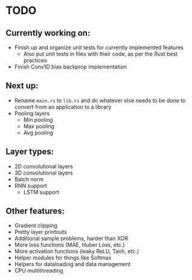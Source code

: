 # TODO

## Currently working on:

-   Finish up and organize unit tests for currently implemented features
    -   Also put unit tests in files with their code, as per the Rust best practices
-   Finish Conv1D bias backprop implementation

## Next up:

-   Rename `main.rs` to `lib.rs` and do whatever else needs to be done to convert from
    an application to a library
-   Pooling layers
    -   Min pooling
    -   Max pooling
    -   Avg pooling

## Layer types:

-   2D convolutional layers
-   3D convolutional layers
-   Batch norm
-   RNN support
    -   LSTM support

## Other features:

-   Gradient clipping
-   Pretty layer printouts
-   Additional sample problems, harder than XOR
-   More loss functions (MAE, Huber Loss, etc.)
-   More activation functions (leaky ReLU, Tanh, etc.)
-   Helper modules for things like Softmax
-   Helpers for dataloading and data management
-   CPU multithreading
